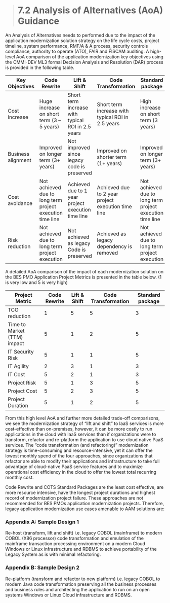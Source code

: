 > # **7.2** Analysis of Alternatives (AoA) Guidance

An Analysis of Alternatives needs to performed due to the impact of the application modernization solution strategy on the life cycle costs, project timeline, system performance, RMF/A & A process, security controls compliance, authority to operate (ATO), FAIR and FISCAM auditing. A high-level AoA comparison of the application modernization key objectives using the CMMI-DEV ML3 formal Decision Analysis and Resolution (DAR) process is provided in the following table. 

| Key Objectives     | Code Rewrite                                              | Lift & Shift                                       | Code Transformation                                | Standard package                                          |
| ------------------ | --------------------------------------------------------- | -------------------------------------------------- | -------------------------------------------------- | --------------------------------------------------------- |
| Cost increase      | Huge increase on short term (3 – 5 years)                 | Short term increase with typical ROI in 2.5 years  | Short term increase with typical ROI in 2.5 years  | High increase on short term (3 years)                     |
| Business alignment | Improved on longer term (3+ years)                        | Not improved since legacy code is preserved        | Improved on shorter term (1+ years)                | Improved on longer term (3+ years)                        |
| Cost avoidance     | Not achieved due to long term project execution time line | Achieved due to 1 year project execution time line | Achieved due to 2 year project execution time line | Not achieved due to long term project execution time line |
| Risk reduction     | Not achieved due to long term project execution           | Not achieved as legacy Code is preserved           | Achieved as legacy dependency is removed           | Not achieved due to long term project execution           |

A detailed AoA comparison of the impact of each modernization solution on the BES PMO Application Project Metrics is presented in the table below. (1 is very low and 5 is very high)

| Project Metric              | Code Rewrite | Lift & Shift | Code Transformation | Standard package |
| --------------------------- | ------------ | ------------ | ------------------- | ---------------- |
| TCO reduction               | 1            | 5            | 5                   | 3                |
| Time to Market (TTM) impact | 5            | 1            | 2                   | 5                |
| IT Security Risk            | 5            | 1            | 1                   | 5                |
| IT Agility                  | 2            | 3            | 1                   | 3                |
| IT Cost                     | 5            | 2            | 1                   | 3                |
| Project Risk                | 5            | 1            | 3                   | 5                |
| Project Cost                | 5            | 2            | 3                   | 5                |
| Project Duration            | 5            | 1            | 2                   | 5                |

From this high level AoA and further more detailed trade-off comparisons, we see the modernization strategy of “lift and shift” to IaaS services is more cost-effective than on-premises, however, it can be more costly to run applications in the cloud with IaaS services than if organizations were to transform, refactor and re-platform the application to use cloud native PaaS services. The “code transformation (and refactoring)” modernization strategy is time-consuming and resource-intensive, yet it can offer the lowest monthly spend of the four approaches, since organizations that refactor are able to modify their applications and infrastructure to take full advantage of cloud-native PaaS service features and to maximize operational cost efficiency in the cloud to offer the lowest total recurring monthly cost.

Code Rewrite and COTS Standard Packages are the least cost effective, are more resource intensive, have the longest project durations and highest record of modernization project failure. These approaches are not recommended for BES PMOs application modernization projects. Therefore, legacy application modernization use cases amenable to AAM solutions are:

### Appendix A: Sample Design 1

Re-host (transform, lift and shift) i.e. legacy COBOL (mainframe) to modern COBOL (X86 processor) code transformation and emulation of the mainframe transaction processing environment on a modern Cloud Windows or Linux infrastructure and RDBMS to achieve portability of the Legacy System as is with minimal refactoring.

### Appendix B: Sample Design 2

Re-platform (transform and refactor to new platform) i.e. legacy COBOL to modern Java code transformation preserving all the business processes and business rules and architecting the application to run on an open systems Windows or Linux Cloud infrastructure and RDBMS.
